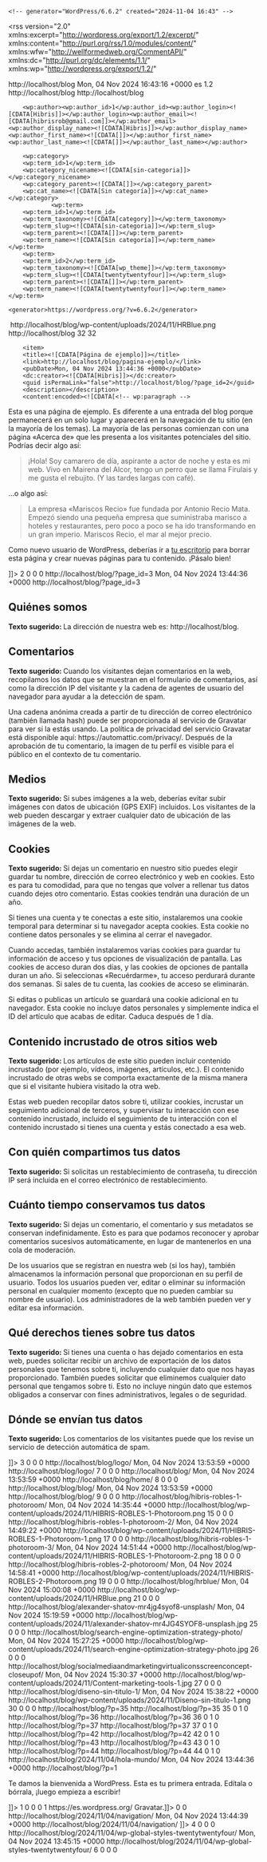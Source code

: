 <?xml version="1.0" encoding="UTF-8" ?>
<!-- This is a WordPress eXtended RSS file generated by WordPress as an export of your site. -->
<!-- It contains information about your site's posts, pages, comments, categories, and other content. -->
<!-- You may use this file to transfer that content from one site to another. -->
<!-- This file is not intended to serve as a complete backup of your site. -->

<!-- To import this information into a WordPress site follow these steps: -->
<!-- 1. Log in to that site as an administrator. -->
<!-- 2. Go to Tools: Import in the WordPress admin panel. -->
<!-- 3. Install the "WordPress" importer from the list. -->
<!-- 4. Activate & Run Importer. -->
<!-- 5. Upload this file using the form provided on that page. -->
<!-- 6. You will first be asked to map the authors in this export file to users -->
<!--    on the site. For each author, you may choose to map to an -->
<!--    existing user on the site or to create a new user. -->
<!-- 7. WordPress will then import each of the posts, pages, comments, categories, etc. -->
<!--    contained in this file into your site. -->

	<!-- generator="WordPress/6.6.2" created="2024-11-04 16:43" -->
<rss version="2.0"
	xmlns:excerpt="http://wordpress.org/export/1.2/excerpt/"
	xmlns:content="http://purl.org/rss/1.0/modules/content/"
	xmlns:wfw="http://wellformedweb.org/CommentAPI/"
	xmlns:dc="http://purl.org/dc/elements/1.1/"
	xmlns:wp="http://wordpress.org/export/1.2/"
>

<channel>
	<title>Hibris Robles </title>
	<link>http://localhost/blog</link>
	<description></description>
	<pubDate>Mon, 04 Nov 2024 16:43:16 +0000</pubDate>
	<language>es</language>
	<wp:wxr_version>1.2</wp:wxr_version>
	<wp:base_site_url>http://localhost/blog</wp:base_site_url>
	<wp:base_blog_url>http://localhost/blog</wp:base_blog_url>

		<wp:author><wp:author_id>1</wp:author_id><wp:author_login><![CDATA[Hibris]]></wp:author_login><wp:author_email><![CDATA[hibrisrob@gmail.com]]></wp:author_email><wp:author_display_name><![CDATA[Hibris]]></wp:author_display_name><wp:author_first_name><![CDATA[]]></wp:author_first_name><wp:author_last_name><![CDATA[]]></wp:author_last_name></wp:author>

		<wp:category>
		<wp:term_id>1</wp:term_id>
		<wp:category_nicename><![CDATA[sin-categoria]]></wp:category_nicename>
		<wp:category_parent><![CDATA[]]></wp:category_parent>
		<wp:cat_name><![CDATA[Sin categoría]]></wp:cat_name>
	</wp:category>
				<wp:term>
		<wp:term_id>1</wp:term_id>
		<wp:term_taxonomy><![CDATA[category]]></wp:term_taxonomy>
		<wp:term_slug><![CDATA[sin-categoria]]></wp:term_slug>
		<wp:term_parent><![CDATA[]]></wp:term_parent>
		<wp:term_name><![CDATA[Sin categoría]]></wp:term_name>
	</wp:term>
		<wp:term>
		<wp:term_id>2</wp:term_id>
		<wp:term_taxonomy><![CDATA[wp_theme]]></wp:term_taxonomy>
		<wp:term_slug><![CDATA[twentytwentyfour]]></wp:term_slug>
		<wp:term_parent><![CDATA[]]></wp:term_parent>
		<wp:term_name><![CDATA[twentytwentyfour]]></wp:term_name>
	</wp:term>
		
	<generator>https://wordpress.org/?v=6.6.2</generator>

<image>
	<url>http://localhost/blog/wp-content/uploads/2024/11/HRBlue.png</url>
	<title>Hibris Robles </title>
	<link>http://localhost/blog</link>
	<width>32</width>
	<height>32</height>
</image> 

		<item>
		<title><![CDATA[Página de ejemplo]]></title>
		<link>http://localhost/blog/pagina-ejemplo/</link>
		<pubDate>Mon, 04 Nov 2024 13:44:36 +0000</pubDate>
		<dc:creator><![CDATA[Hibris]]></dc:creator>
		<guid isPermaLink="false">http://localhost/blog/?page_id=2</guid>
		<description></description>
		<content:encoded><![CDATA[<!-- wp:paragraph -->
<p>Esta es una página de ejemplo. Es diferente a una entrada del blog porque permanecerá en un solo lugar y aparecerá en la navegación de tu sitio (en la mayoría de los temas). La mayoría de las personas comienzan con una página «Acerca de» que les presenta a los visitantes potenciales del sitio. Podrías decir algo así:</p>
<!-- /wp:paragraph -->

<!-- wp:quote -->
<blockquote class="wp-block-quote"><p>¡Hola! Soy camarero de día, aspirante a actor de noche y esta es mi web. Vivo en Mairena del Alcor, tengo un perro que se llama Firulais y me gusta el rebujito. (Y las tardes largas con café).</p></blockquote>
<!-- /wp:quote -->

<!-- wp:paragraph -->
<p>…o algo así:</p>
<!-- /wp:paragraph -->

<!-- wp:quote -->
<blockquote class="wp-block-quote"><p>La empresa «Mariscos Recio» fue fundada por Antonio Recio Mata. Empezó siendo una pequeña empresa que suministraba marisco a hoteles y restaurantes, pero poco a poco se ha ido transformando en un gran imperio. Mariscos Recio, el mar al mejor precio.</p></blockquote>
<!-- /wp:quote -->

<!-- wp:paragraph -->
<p>Como nuevo usuario de WordPress, deberías ir a <a href="http://localhost/blog/wp-admin/">tu escritorio</a> para borrar esta página y crear nuevas páginas para tu contenido. ¡Pásalo bien!</p>
<!-- /wp:paragraph -->]]></content:encoded>
		<excerpt:encoded><![CDATA[]]></excerpt:encoded>
		<wp:post_id>2</wp:post_id>
		<wp:post_date><![CDATA[2024-11-04 14:44:36]]></wp:post_date>
		<wp:post_date_gmt><![CDATA[2024-11-04 13:44:36]]></wp:post_date_gmt>
		<wp:post_modified><![CDATA[2024-11-04 14:44:36]]></wp:post_modified>
		<wp:post_modified_gmt><![CDATA[2024-11-04 13:44:36]]></wp:post_modified_gmt>
		<wp:comment_status><![CDATA[closed]]></wp:comment_status>
		<wp:ping_status><![CDATA[open]]></wp:ping_status>
		<wp:post_name><![CDATA[pagina-ejemplo]]></wp:post_name>
		<wp:status><![CDATA[publish]]></wp:status>
		<wp:post_parent>0</wp:post_parent>
		<wp:menu_order>0</wp:menu_order>
		<wp:post_type><![CDATA[page]]></wp:post_type>
		<wp:post_password><![CDATA[]]></wp:post_password>
		<wp:is_sticky>0</wp:is_sticky>
														<wp:postmeta>
		<wp:meta_key><![CDATA[_wp_page_template]]></wp:meta_key>
		<wp:meta_value><![CDATA[default]]></wp:meta_value>
		</wp:postmeta>
							</item>
					<item>
		<title><![CDATA[Política de privacidad]]></title>
		<link>http://localhost/blog/?page_id=3</link>
		<pubDate>Mon, 04 Nov 2024 13:44:36 +0000</pubDate>
		<dc:creator><![CDATA[Hibris]]></dc:creator>
		<guid isPermaLink="false">http://localhost/blog/?page_id=3</guid>
		<description></description>
		<content:encoded><![CDATA[<!-- wp:heading -->
<h2 class="wp-block-heading">Quiénes somos</h2>
<!-- /wp:heading -->
<!-- wp:paragraph -->
<p><strong class="privacy-policy-tutorial">Texto sugerido: </strong>La dirección de nuestra web es: http://localhost/blog.</p>
<!-- /wp:paragraph -->
<!-- wp:heading -->
<h2 class="wp-block-heading">Comentarios</h2>
<!-- /wp:heading -->
<!-- wp:paragraph -->
<p><strong class="privacy-policy-tutorial">Texto sugerido: </strong>Cuando los visitantes dejan comentarios en la web, recopilamos los datos que se muestran en el formulario de comentarios, así como la dirección IP del visitante y la cadena de agentes de usuario del navegador para ayudar a la detección de spam.</p>
<!-- /wp:paragraph -->
<!-- wp:paragraph -->
<p>Una cadena anónima creada a partir de tu dirección de correo electrónico (también llamada hash) puede ser proporcionada al servicio de Gravatar para ver si la estás usando. La política de privacidad del servicio Gravatar está disponible aquí: https://automattic.com/privacy/. Después de la aprobación de tu comentario, la imagen de tu perfil es visible para el público en el contexto de tu comentario.</p>
<!-- /wp:paragraph -->
<!-- wp:heading -->
<h2 class="wp-block-heading">Medios</h2>
<!-- /wp:heading -->
<!-- wp:paragraph -->
<p><strong class="privacy-policy-tutorial">Texto sugerido: </strong>Si subes imágenes a la web, deberías evitar subir imágenes con datos de ubicación (GPS EXIF) incluidos. Los visitantes de la web pueden descargar y extraer cualquier dato de ubicación de las imágenes de la web.</p>
<!-- /wp:paragraph -->
<!-- wp:heading -->
<h2 class="wp-block-heading">Cookies</h2>
<!-- /wp:heading -->
<!-- wp:paragraph -->
<p><strong class="privacy-policy-tutorial">Texto sugerido: </strong>Si dejas un comentario en nuestro sitio puedes elegir guardar tu nombre, dirección de correo electrónico y web en cookies. Esto es para tu comodidad, para que no tengas que volver a rellenar tus datos cuando dejes otro comentario. Estas cookies tendrán una duración de un año.</p>
<!-- /wp:paragraph -->
<!-- wp:paragraph -->
<p>Si tienes una cuenta y te conectas a este sitio, instalaremos una cookie temporal para determinar si tu navegador acepta cookies. Esta cookie no contiene datos personales y se elimina al cerrar el navegador.</p>
<!-- /wp:paragraph -->
<!-- wp:paragraph -->
<p>Cuando accedas, también instalaremos varias cookies para guardar tu información de acceso y tus opciones de visualización de pantalla. Las cookies de acceso duran dos días, y las cookies de opciones de pantalla duran un año. Si seleccionas «Recuérdarme», tu acceso perdurará durante dos semanas. Si sales de tu cuenta, las cookies de acceso se eliminarán.</p>
<!-- /wp:paragraph -->
<!-- wp:paragraph -->
<p>Si editas o publicas un artículo se guardará una cookie adicional en tu navegador. Esta cookie no incluye datos personales y simplemente indica el ID del artículo que acabas de editar. Caduca después de 1 día.</p>
<!-- /wp:paragraph -->
<!-- wp:heading -->
<h2 class="wp-block-heading">Contenido incrustado de otros sitios web</h2>
<!-- /wp:heading -->
<!-- wp:paragraph -->
<p><strong class="privacy-policy-tutorial">Texto sugerido: </strong>Los artículos de este sitio pueden incluir contenido incrustado (por ejemplo, vídeos, imágenes, artículos, etc.). El contenido incrustado de otras webs se comporta exactamente de la misma manera que si el visitante hubiera visitado la otra web.</p>
<!-- /wp:paragraph -->
<!-- wp:paragraph -->
<p>Estas web pueden recopilar datos sobre ti, utilizar cookies, incrustar un seguimiento adicional de terceros, y supervisar tu interacción con ese contenido incrustado, incluido el seguimiento de tu interacción con el contenido incrustado si tienes una cuenta y estás conectado a esa web.</p>
<!-- /wp:paragraph -->
<!-- wp:heading -->
<h2 class="wp-block-heading">Con quién compartimos tus datos</h2>
<!-- /wp:heading -->
<!-- wp:paragraph -->
<p><strong class="privacy-policy-tutorial">Texto sugerido: </strong>Si solicitas un restablecimiento de contraseña, tu dirección IP será incluida en el correo electrónico de restablecimiento.</p>
<!-- /wp:paragraph -->
<!-- wp:heading -->
<h2 class="wp-block-heading">Cuánto tiempo conservamos tus datos</h2>
<!-- /wp:heading -->
<!-- wp:paragraph -->
<p><strong class="privacy-policy-tutorial">Texto sugerido: </strong>Si dejas un comentario, el comentario y sus metadatos se conservan indefinidamente. Esto es para que podamos reconocer y aprobar comentarios sucesivos automáticamente, en lugar de mantenerlos en una cola de moderación.</p>
<!-- /wp:paragraph -->
<!-- wp:paragraph -->
<p>De los usuarios que se registran en nuestra web (si los hay), también almacenamos la información personal que proporcionan en su perfil de usuario. Todos los usuarios pueden ver, editar o eliminar su información personal en cualquier momento (excepto que no pueden cambiar su nombre de usuario). Los administradores de la web también pueden ver y editar esa información.</p>
<!-- /wp:paragraph -->
<!-- wp:heading -->
<h2 class="wp-block-heading">Qué derechos tienes sobre tus datos</h2>
<!-- /wp:heading -->
<!-- wp:paragraph -->
<p><strong class="privacy-policy-tutorial">Texto sugerido: </strong>Si tienes una cuenta o has dejado comentarios en esta web, puedes solicitar recibir un archivo de exportación de los datos personales que tenemos sobre ti, incluyendo cualquier dato que nos hayas proporcionado. También puedes solicitar que eliminemos cualquier dato personal que tengamos sobre ti. Esto no incluye ningún dato que estemos obligados a conservar con fines administrativos, legales o de seguridad.</p>
<!-- /wp:paragraph -->
<!-- wp:heading -->
<h2 class="wp-block-heading">Dónde se envían tus datos</h2>
<!-- /wp:heading -->
<!-- wp:paragraph -->
<p><strong class="privacy-policy-tutorial">Texto sugerido: </strong>Los comentarios de los visitantes puede que los revise un servicio de detección automática de spam.</p>
<!-- /wp:paragraph -->
]]></content:encoded>
		<excerpt:encoded><![CDATA[]]></excerpt:encoded>
		<wp:post_id>3</wp:post_id>
		<wp:post_date><![CDATA[2024-11-04 14:44:36]]></wp:post_date>
		<wp:post_date_gmt><![CDATA[2024-11-04 13:44:36]]></wp:post_date_gmt>
		<wp:post_modified><![CDATA[2024-11-04 14:44:36]]></wp:post_modified>
		<wp:post_modified_gmt><![CDATA[2024-11-04 13:44:36]]></wp:post_modified_gmt>
		<wp:comment_status><![CDATA[closed]]></wp:comment_status>
		<wp:ping_status><![CDATA[open]]></wp:ping_status>
		<wp:post_name><![CDATA[politica-privacidad]]></wp:post_name>
		<wp:status><![CDATA[draft]]></wp:status>
		<wp:post_parent>0</wp:post_parent>
		<wp:menu_order>0</wp:menu_order>
		<wp:post_type><![CDATA[page]]></wp:post_type>
		<wp:post_password><![CDATA[]]></wp:post_password>
		<wp:is_sticky>0</wp:is_sticky>
														<wp:postmeta>
		<wp:meta_key><![CDATA[_wp_page_template]]></wp:meta_key>
		<wp:meta_value><![CDATA[default]]></wp:meta_value>
		</wp:postmeta>
							</item>
					<item>
		<title><![CDATA[logo]]></title>
		<link>http://localhost/blog/logo/</link>
		<pubDate>Mon, 04 Nov 2024 13:53:59 +0000</pubDate>
		<dc:creator><![CDATA[Hibris]]></dc:creator>
		<guid isPermaLink="false">http://localhost/blog/logo/</guid>
		<description></description>
		<content:encoded><![CDATA[]]></content:encoded>
		<excerpt:encoded><![CDATA[Softme caption]]></excerpt:encoded>
		<wp:post_id>7</wp:post_id>
		<wp:post_date><![CDATA[2024-11-04 14:53:59]]></wp:post_date>
		<wp:post_date_gmt><![CDATA[2024-11-04 13:53:59]]></wp:post_date_gmt>
		<wp:post_modified><![CDATA[2024-11-04 14:53:59]]></wp:post_modified>
		<wp:post_modified_gmt><![CDATA[2024-11-04 13:53:59]]></wp:post_modified_gmt>
		<wp:comment_status><![CDATA[open]]></wp:comment_status>
		<wp:ping_status><![CDATA[closed]]></wp:ping_status>
		<wp:post_name><![CDATA[logo]]></wp:post_name>
		<wp:status><![CDATA[inherit]]></wp:status>
		<wp:post_parent>0</wp:post_parent>
		<wp:menu_order>0</wp:menu_order>
		<wp:post_type><![CDATA[attachment]]></wp:post_type>
		<wp:post_password><![CDATA[]]></wp:post_password>
		<wp:is_sticky>0</wp:is_sticky>
						<wp:attachment_url><![CDATA[http://localhost/blog/wp-content/uploads/2024/11/logo.png]]></wp:attachment_url>
											<wp:postmeta>
		<wp:meta_key><![CDATA[_wp_attached_file]]></wp:meta_key>
		<wp:meta_value><![CDATA[2024/11/logo.png]]></wp:meta_value>
		</wp:postmeta>
							<wp:postmeta>
		<wp:meta_key><![CDATA[_wp_attachment_metadata]]></wp:meta_key>
		<wp:meta_value><![CDATA[a:6:{s:5:"width";i:433;s:6:"height";i:83;s:4:"file";s:16:"2024/11/logo.png";s:8:"filesize";i:5864;s:5:"sizes";a:0:{}s:10:"image_meta";a:12:{s:8:"aperture";s:1:"0";s:6:"credit";s:0:"";s:6:"camera";s:0:"";s:7:"caption";s:0:"";s:17:"created_timestamp";s:1:"0";s:9:"copyright";s:0:"";s:12:"focal_length";s:1:"0";s:3:"iso";s:1:"0";s:13:"shutter_speed";s:1:"0";s:5:"title";s:0:"";s:11:"orientation";s:1:"0";s:8:"keywords";a:0:{}}}]]></wp:meta_value>
		</wp:postmeta>
							</item>
					<item>
		<title><![CDATA[Home]]></title>
		<link>http://localhost/blog/</link>
		<pubDate>Mon, 04 Nov 2024 13:53:59 +0000</pubDate>
		<dc:creator><![CDATA[Hibris]]></dc:creator>
		<guid isPermaLink="false">http://localhost/blog/home/</guid>
		<description></description>
		<content:encoded><![CDATA[]]></content:encoded>
		<excerpt:encoded><![CDATA[]]></excerpt:encoded>
		<wp:post_id>8</wp:post_id>
		<wp:post_date><![CDATA[2024-11-04 14:53:59]]></wp:post_date>
		<wp:post_date_gmt><![CDATA[2024-11-04 13:53:59]]></wp:post_date_gmt>
		<wp:post_modified><![CDATA[2024-11-04 14:53:59]]></wp:post_modified>
		<wp:post_modified_gmt><![CDATA[2024-11-04 13:53:59]]></wp:post_modified_gmt>
		<wp:comment_status><![CDATA[closed]]></wp:comment_status>
		<wp:ping_status><![CDATA[closed]]></wp:ping_status>
		<wp:post_name><![CDATA[home]]></wp:post_name>
		<wp:status><![CDATA[publish]]></wp:status>
		<wp:post_parent>0</wp:post_parent>
		<wp:menu_order>0</wp:menu_order>
		<wp:post_type><![CDATA[page]]></wp:post_type>
		<wp:post_password><![CDATA[]]></wp:post_password>
		<wp:is_sticky>0</wp:is_sticky>
														<wp:postmeta>
		<wp:meta_key><![CDATA[_wp_page_template]]></wp:meta_key>
		<wp:meta_value><![CDATA[page-templates/frontpage.php]]></wp:meta_value>
		</wp:postmeta>
							</item>
					<item>
		<title><![CDATA[Blog]]></title>
		<link>http://localhost/blog/blog/</link>
		<pubDate>Mon, 04 Nov 2024 13:53:59 +0000</pubDate>
		<dc:creator><![CDATA[Hibris]]></dc:creator>
		<guid isPermaLink="false">http://localhost/blog/blog/</guid>
		<description></description>
		<content:encoded><![CDATA[]]></content:encoded>
		<excerpt:encoded><![CDATA[]]></excerpt:encoded>
		<wp:post_id>9</wp:post_id>
		<wp:post_date><![CDATA[2024-11-04 14:53:59]]></wp:post_date>
		<wp:post_date_gmt><![CDATA[2024-11-04 13:53:59]]></wp:post_date_gmt>
		<wp:post_modified><![CDATA[2024-11-04 14:53:59]]></wp:post_modified>
		<wp:post_modified_gmt><![CDATA[2024-11-04 13:53:59]]></wp:post_modified_gmt>
		<wp:comment_status><![CDATA[closed]]></wp:comment_status>
		<wp:ping_status><![CDATA[closed]]></wp:ping_status>
		<wp:post_name><![CDATA[blog]]></wp:post_name>
		<wp:status><![CDATA[publish]]></wp:status>
		<wp:post_parent>0</wp:post_parent>
		<wp:menu_order>0</wp:menu_order>
		<wp:post_type><![CDATA[page]]></wp:post_type>
		<wp:post_password><![CDATA[]]></wp:post_password>
		<wp:is_sticky>0</wp:is_sticky>
														<wp:postmeta>
		<wp:meta_key><![CDATA[_wp_page_template]]></wp:meta_key>
		<wp:meta_value><![CDATA[page.php]]></wp:meta_value>
		</wp:postmeta>
							</item>
					<item>
		<title><![CDATA[HIBRIS ROBLES (1)-Photoroom]]></title>
		<link>http://localhost/blog/hibris-robles-1-photoroom/</link>
		<pubDate>Mon, 04 Nov 2024 14:35:44 +0000</pubDate>
		<dc:creator><![CDATA[Hibris]]></dc:creator>
		<guid isPermaLink="false">http://localhost/blog/wp-content/uploads/2024/11/HIBRIS-ROBLES-1-Photoroom.png</guid>
		<description></description>
		<content:encoded><![CDATA[]]></content:encoded>
		<excerpt:encoded><![CDATA[]]></excerpt:encoded>
		<wp:post_id>15</wp:post_id>
		<wp:post_date><![CDATA[2024-11-04 15:35:44]]></wp:post_date>
		<wp:post_date_gmt><![CDATA[2024-11-04 14:35:44]]></wp:post_date_gmt>
		<wp:post_modified><![CDATA[2024-11-04 15:35:44]]></wp:post_modified>
		<wp:post_modified_gmt><![CDATA[2024-11-04 14:35:44]]></wp:post_modified_gmt>
		<wp:comment_status><![CDATA[open]]></wp:comment_status>
		<wp:ping_status><![CDATA[closed]]></wp:ping_status>
		<wp:post_name><![CDATA[hibris-robles-1-photoroom]]></wp:post_name>
		<wp:status><![CDATA[inherit]]></wp:status>
		<wp:post_parent>0</wp:post_parent>
		<wp:menu_order>0</wp:menu_order>
		<wp:post_type><![CDATA[attachment]]></wp:post_type>
		<wp:post_password><![CDATA[]]></wp:post_password>
		<wp:is_sticky>0</wp:is_sticky>
						<wp:attachment_url><![CDATA[http://localhost/blog/wp-content/uploads/2024/11/HIBRIS-ROBLES-1-Photoroom.png]]></wp:attachment_url>
											<wp:postmeta>
		<wp:meta_key><![CDATA[_wp_attached_file]]></wp:meta_key>
		<wp:meta_value><![CDATA[2024/11/HIBRIS-ROBLES-1-Photoroom.png]]></wp:meta_value>
		</wp:postmeta>
							<wp:postmeta>
		<wp:meta_key><![CDATA[_wp_attachment_metadata]]></wp:meta_key>
		<wp:meta_value><![CDATA[a:6:{s:5:"width";i:500;s:6:"height";i:152;s:4:"file";s:37:"2024/11/HIBRIS-ROBLES-1-Photoroom.png";s:8:"filesize";i:15506;s:5:"sizes";a:0:{}s:10:"image_meta";a:12:{s:8:"aperture";s:1:"0";s:6:"credit";s:0:"";s:6:"camera";s:0:"";s:7:"caption";s:0:"";s:17:"created_timestamp";s:1:"0";s:9:"copyright";s:0:"";s:12:"focal_length";s:1:"0";s:3:"iso";s:1:"0";s:13:"shutter_speed";s:1:"0";s:5:"title";s:0:"";s:11:"orientation";s:1:"0";s:8:"keywords";a:0:{}}}]]></wp:meta_value>
		</wp:postmeta>
							</item>
					<item>
		<title><![CDATA[HIBRIS ROBLES (1)-Photoroom]]></title>
		<link>http://localhost/blog/hibris-robles-1-photoroom-2/</link>
		<pubDate>Mon, 04 Nov 2024 14:49:22 +0000</pubDate>
		<dc:creator><![CDATA[Hibris]]></dc:creator>
		<guid isPermaLink="false">http://localhost/blog/wp-content/uploads/2024/11/HIBRIS-ROBLES-1-Photoroom-1.png</guid>
		<description></description>
		<content:encoded><![CDATA[]]></content:encoded>
		<excerpt:encoded><![CDATA[]]></excerpt:encoded>
		<wp:post_id>17</wp:post_id>
		<wp:post_date><![CDATA[2024-11-04 15:49:22]]></wp:post_date>
		<wp:post_date_gmt><![CDATA[2024-11-04 14:49:22]]></wp:post_date_gmt>
		<wp:post_modified><![CDATA[2024-11-04 15:49:22]]></wp:post_modified>
		<wp:post_modified_gmt><![CDATA[2024-11-04 14:49:22]]></wp:post_modified_gmt>
		<wp:comment_status><![CDATA[open]]></wp:comment_status>
		<wp:ping_status><![CDATA[closed]]></wp:ping_status>
		<wp:post_name><![CDATA[hibris-robles-1-photoroom-2]]></wp:post_name>
		<wp:status><![CDATA[inherit]]></wp:status>
		<wp:post_parent>0</wp:post_parent>
		<wp:menu_order>0</wp:menu_order>
		<wp:post_type><![CDATA[attachment]]></wp:post_type>
		<wp:post_password><![CDATA[]]></wp:post_password>
		<wp:is_sticky>0</wp:is_sticky>
						<wp:attachment_url><![CDATA[http://localhost/blog/wp-content/uploads/2024/11/HIBRIS-ROBLES-1-Photoroom-1.png]]></wp:attachment_url>
											<wp:postmeta>
		<wp:meta_key><![CDATA[_wp_attached_file]]></wp:meta_key>
		<wp:meta_value><![CDATA[2024/11/HIBRIS-ROBLES-1-Photoroom-1.png]]></wp:meta_value>
		</wp:postmeta>
							<wp:postmeta>
		<wp:meta_key><![CDATA[_wp_attachment_metadata]]></wp:meta_key>
		<wp:meta_value><![CDATA[a:6:{s:5:"width";i:500;s:6:"height";i:500;s:4:"file";s:39:"2024/11/HIBRIS-ROBLES-1-Photoroom-1.png";s:8:"filesize";i:22602;s:5:"sizes";a:0:{}s:10:"image_meta";a:12:{s:8:"aperture";s:1:"0";s:6:"credit";s:0:"";s:6:"camera";s:0:"";s:7:"caption";s:0:"";s:17:"created_timestamp";s:1:"0";s:9:"copyright";s:0:"";s:12:"focal_length";s:1:"0";s:3:"iso";s:1:"0";s:13:"shutter_speed";s:1:"0";s:5:"title";s:0:"";s:11:"orientation";s:1:"0";s:8:"keywords";a:0:{}}}]]></wp:meta_value>
		</wp:postmeta>
							</item>
					<item>
		<title><![CDATA[HIBRIS ROBLES (1)-Photoroom]]></title>
		<link>http://localhost/blog/hibris-robles-1-photoroom-3/</link>
		<pubDate>Mon, 04 Nov 2024 14:51:44 +0000</pubDate>
		<dc:creator><![CDATA[Hibris]]></dc:creator>
		<guid isPermaLink="false">http://localhost/blog/wp-content/uploads/2024/11/HIBRIS-ROBLES-1-Photoroom-2.png</guid>
		<description></description>
		<content:encoded><![CDATA[]]></content:encoded>
		<excerpt:encoded><![CDATA[]]></excerpt:encoded>
		<wp:post_id>18</wp:post_id>
		<wp:post_date><![CDATA[2024-11-04 15:51:44]]></wp:post_date>
		<wp:post_date_gmt><![CDATA[2024-11-04 14:51:44]]></wp:post_date_gmt>
		<wp:post_modified><![CDATA[2024-11-04 15:51:44]]></wp:post_modified>
		<wp:post_modified_gmt><![CDATA[2024-11-04 14:51:44]]></wp:post_modified_gmt>
		<wp:comment_status><![CDATA[open]]></wp:comment_status>
		<wp:ping_status><![CDATA[closed]]></wp:ping_status>
		<wp:post_name><![CDATA[hibris-robles-1-photoroom-3]]></wp:post_name>
		<wp:status><![CDATA[inherit]]></wp:status>
		<wp:post_parent>0</wp:post_parent>
		<wp:menu_order>0</wp:menu_order>
		<wp:post_type><![CDATA[attachment]]></wp:post_type>
		<wp:post_password><![CDATA[]]></wp:post_password>
		<wp:is_sticky>0</wp:is_sticky>
						<wp:attachment_url><![CDATA[http://localhost/blog/wp-content/uploads/2024/11/HIBRIS-ROBLES-1-Photoroom-2.png]]></wp:attachment_url>
											<wp:postmeta>
		<wp:meta_key><![CDATA[_wp_attached_file]]></wp:meta_key>
		<wp:meta_value><![CDATA[2024/11/HIBRIS-ROBLES-1-Photoroom-2.png]]></wp:meta_value>
		</wp:postmeta>
							<wp:postmeta>
		<wp:meta_key><![CDATA[_wp_attachment_metadata]]></wp:meta_key>
		<wp:meta_value><![CDATA[a:6:{s:5:"width";i:500;s:6:"height";i:142;s:4:"file";s:39:"2024/11/HIBRIS-ROBLES-1-Photoroom-2.png";s:8:"filesize";i:14335;s:5:"sizes";a:0:{}s:10:"image_meta";a:12:{s:8:"aperture";s:1:"0";s:6:"credit";s:0:"";s:6:"camera";s:0:"";s:7:"caption";s:0:"";s:17:"created_timestamp";s:1:"0";s:9:"copyright";s:0:"";s:12:"focal_length";s:1:"0";s:3:"iso";s:1:"0";s:13:"shutter_speed";s:1:"0";s:5:"title";s:0:"";s:11:"orientation";s:1:"0";s:8:"keywords";a:0:{}}}]]></wp:meta_value>
		</wp:postmeta>
							</item>
					<item>
		<title><![CDATA[HIBRIS ROBLES (2)-Photoroom]]></title>
		<link>http://localhost/blog/hibris-robles-2-photoroom/</link>
		<pubDate>Mon, 04 Nov 2024 14:58:41 +0000</pubDate>
		<dc:creator><![CDATA[Hibris]]></dc:creator>
		<guid isPermaLink="false">http://localhost/blog/wp-content/uploads/2024/11/HIBRIS-ROBLES-2-Photoroom.png</guid>
		<description></description>
		<content:encoded><![CDATA[]]></content:encoded>
		<excerpt:encoded><![CDATA[]]></excerpt:encoded>
		<wp:post_id>19</wp:post_id>
		<wp:post_date><![CDATA[2024-11-04 15:58:41]]></wp:post_date>
		<wp:post_date_gmt><![CDATA[2024-11-04 14:58:41]]></wp:post_date_gmt>
		<wp:post_modified><![CDATA[2024-11-04 15:58:41]]></wp:post_modified>
		<wp:post_modified_gmt><![CDATA[2024-11-04 14:58:41]]></wp:post_modified_gmt>
		<wp:comment_status><![CDATA[open]]></wp:comment_status>
		<wp:ping_status><![CDATA[closed]]></wp:ping_status>
		<wp:post_name><![CDATA[hibris-robles-2-photoroom]]></wp:post_name>
		<wp:status><![CDATA[inherit]]></wp:status>
		<wp:post_parent>0</wp:post_parent>
		<wp:menu_order>0</wp:menu_order>
		<wp:post_type><![CDATA[attachment]]></wp:post_type>
		<wp:post_password><![CDATA[]]></wp:post_password>
		<wp:is_sticky>0</wp:is_sticky>
						<wp:attachment_url><![CDATA[http://localhost/blog/wp-content/uploads/2024/11/HIBRIS-ROBLES-2-Photoroom.png]]></wp:attachment_url>
											<wp:postmeta>
		<wp:meta_key><![CDATA[_wp_attached_file]]></wp:meta_key>
		<wp:meta_value><![CDATA[2024/11/HIBRIS-ROBLES-2-Photoroom.png]]></wp:meta_value>
		</wp:postmeta>
							<wp:postmeta>
		<wp:meta_key><![CDATA[_wp_attachment_metadata]]></wp:meta_key>
		<wp:meta_value><![CDATA[a:6:{s:5:"width";i:500;s:6:"height";i:162;s:4:"file";s:37:"2024/11/HIBRIS-ROBLES-2-Photoroom.png";s:8:"filesize";i:20927;s:5:"sizes";a:0:{}s:10:"image_meta";a:12:{s:8:"aperture";s:1:"0";s:6:"credit";s:0:"";s:6:"camera";s:0:"";s:7:"caption";s:0:"";s:17:"created_timestamp";s:1:"0";s:9:"copyright";s:0:"";s:12:"focal_length";s:1:"0";s:3:"iso";s:1:"0";s:13:"shutter_speed";s:1:"0";s:5:"title";s:0:"";s:11:"orientation";s:1:"0";s:8:"keywords";a:0:{}}}]]></wp:meta_value>
		</wp:postmeta>
							</item>
					<item>
		<title><![CDATA[HRBlue]]></title>
		<link>http://localhost/blog/hrblue/</link>
		<pubDate>Mon, 04 Nov 2024 15:00:08 +0000</pubDate>
		<dc:creator><![CDATA[Hibris]]></dc:creator>
		<guid isPermaLink="false">http://localhost/blog/wp-content/uploads/2024/11/HRBlue.png</guid>
		<description></description>
		<content:encoded><![CDATA[]]></content:encoded>
		<excerpt:encoded><![CDATA[]]></excerpt:encoded>
		<wp:post_id>21</wp:post_id>
		<wp:post_date><![CDATA[2024-11-04 16:00:08]]></wp:post_date>
		<wp:post_date_gmt><![CDATA[2024-11-04 15:00:08]]></wp:post_date_gmt>
		<wp:post_modified><![CDATA[2024-11-04 16:00:08]]></wp:post_modified>
		<wp:post_modified_gmt><![CDATA[2024-11-04 15:00:08]]></wp:post_modified_gmt>
		<wp:comment_status><![CDATA[open]]></wp:comment_status>
		<wp:ping_status><![CDATA[closed]]></wp:ping_status>
		<wp:post_name><![CDATA[hrblue]]></wp:post_name>
		<wp:status><![CDATA[inherit]]></wp:status>
		<wp:post_parent>0</wp:post_parent>
		<wp:menu_order>0</wp:menu_order>
		<wp:post_type><![CDATA[attachment]]></wp:post_type>
		<wp:post_password><![CDATA[]]></wp:post_password>
		<wp:is_sticky>0</wp:is_sticky>
						<wp:attachment_url><![CDATA[http://localhost/blog/wp-content/uploads/2024/11/HRBlue.png]]></wp:attachment_url>
											<wp:postmeta>
		<wp:meta_key><![CDATA[_wp_attached_file]]></wp:meta_key>
		<wp:meta_value><![CDATA[2024/11/HRBlue.png]]></wp:meta_value>
		</wp:postmeta>
							<wp:postmeta>
		<wp:meta_key><![CDATA[_wp_attachment_metadata]]></wp:meta_key>
		<wp:meta_value><![CDATA[a:6:{s:5:"width";i:217;s:6:"height";i:183;s:4:"file";s:18:"2024/11/HRBlue.png";s:8:"filesize";i:7723;s:5:"sizes";a:0:{}s:10:"image_meta";a:12:{s:8:"aperture";s:1:"0";s:6:"credit";s:0:"";s:6:"camera";s:0:"";s:7:"caption";s:0:"";s:17:"created_timestamp";s:1:"0";s:9:"copyright";s:0:"";s:12:"focal_length";s:1:"0";s:3:"iso";s:1:"0";s:13:"shutter_speed";s:1:"0";s:5:"title";s:0:"";s:11:"orientation";s:1:"0";s:8:"keywords";a:0:{}}}]]></wp:meta_value>
		</wp:postmeta>
							</item>
					<item>
		<title><![CDATA[alexander-shatov-mr4JG4SYOF8-unsplash]]></title>
		<link>http://localhost/blog/alexander-shatov-mr4jg4syof8-unsplash/</link>
		<pubDate>Mon, 04 Nov 2024 15:19:59 +0000</pubDate>
		<dc:creator><![CDATA[Hibris]]></dc:creator>
		<guid isPermaLink="false">http://localhost/blog/wp-content/uploads/2024/11/alexander-shatov-mr4JG4SYOF8-unsplash.jpg</guid>
		<description></description>
		<content:encoded><![CDATA[]]></content:encoded>
		<excerpt:encoded><![CDATA[]]></excerpt:encoded>
		<wp:post_id>25</wp:post_id>
		<wp:post_date><![CDATA[2024-11-04 16:19:59]]></wp:post_date>
		<wp:post_date_gmt><![CDATA[2024-11-04 15:19:59]]></wp:post_date_gmt>
		<wp:post_modified><![CDATA[2024-11-04 16:19:59]]></wp:post_modified>
		<wp:post_modified_gmt><![CDATA[2024-11-04 15:19:59]]></wp:post_modified_gmt>
		<wp:comment_status><![CDATA[open]]></wp:comment_status>
		<wp:ping_status><![CDATA[closed]]></wp:ping_status>
		<wp:post_name><![CDATA[alexander-shatov-mr4jg4syof8-unsplash]]></wp:post_name>
		<wp:status><![CDATA[inherit]]></wp:status>
		<wp:post_parent>0</wp:post_parent>
		<wp:menu_order>0</wp:menu_order>
		<wp:post_type><![CDATA[attachment]]></wp:post_type>
		<wp:post_password><![CDATA[]]></wp:post_password>
		<wp:is_sticky>0</wp:is_sticky>
						<wp:attachment_url><![CDATA[http://localhost/blog/wp-content/uploads/2024/11/alexander-shatov-mr4JG4SYOF8-unsplash.jpg]]></wp:attachment_url>
											<wp:postmeta>
		<wp:meta_key><![CDATA[_wp_attached_file]]></wp:meta_key>
		<wp:meta_value><![CDATA[2024/11/alexander-shatov-mr4JG4SYOF8-unsplash.jpg]]></wp:meta_value>
		</wp:postmeta>
							<wp:postmeta>
		<wp:meta_key><![CDATA[_wp_attachment_metadata]]></wp:meta_key>
		<wp:meta_value><![CDATA[a:6:{s:5:"width";i:3200;s:6:"height";i:2400;s:4:"file";s:49:"2024/11/alexander-shatov-mr4JG4SYOF8-unsplash.jpg";s:8:"filesize";i:351563;s:5:"sizes";a:0:{}s:10:"image_meta";a:12:{s:8:"aperture";s:1:"0";s:6:"credit";s:0:"";s:6:"camera";s:0:"";s:7:"caption";s:0:"";s:17:"created_timestamp";s:1:"0";s:9:"copyright";s:0:"";s:12:"focal_length";s:1:"0";s:3:"iso";s:1:"0";s:13:"shutter_speed";s:1:"0";s:5:"title";s:0:"";s:11:"orientation";s:1:"0";s:8:"keywords";a:0:{}}}]]></wp:meta_value>
		</wp:postmeta>
							</item>
					<item>
		<title><![CDATA[search-engine-optimization-strategy-photo]]></title>
		<link>http://localhost/blog/search-engine-optimization-strategy-photo/</link>
		<pubDate>Mon, 04 Nov 2024 15:27:25 +0000</pubDate>
		<dc:creator><![CDATA[Hibris]]></dc:creator>
		<guid isPermaLink="false">http://localhost/blog/wp-content/uploads/2024/11/search-engine-optimization-strategy-photo.jpg</guid>
		<description></description>
		<content:encoded><![CDATA[]]></content:encoded>
		<excerpt:encoded><![CDATA[]]></excerpt:encoded>
		<wp:post_id>26</wp:post_id>
		<wp:post_date><![CDATA[2024-11-04 16:27:25]]></wp:post_date>
		<wp:post_date_gmt><![CDATA[2024-11-04 15:27:25]]></wp:post_date_gmt>
		<wp:post_modified><![CDATA[2024-11-04 16:27:25]]></wp:post_modified>
		<wp:post_modified_gmt><![CDATA[2024-11-04 15:27:25]]></wp:post_modified_gmt>
		<wp:comment_status><![CDATA[open]]></wp:comment_status>
		<wp:ping_status><![CDATA[closed]]></wp:ping_status>
		<wp:post_name><![CDATA[search-engine-optimization-strategy-photo]]></wp:post_name>
		<wp:status><![CDATA[inherit]]></wp:status>
		<wp:post_parent>0</wp:post_parent>
		<wp:menu_order>0</wp:menu_order>
		<wp:post_type><![CDATA[attachment]]></wp:post_type>
		<wp:post_password><![CDATA[]]></wp:post_password>
		<wp:is_sticky>0</wp:is_sticky>
						<wp:attachment_url><![CDATA[http://localhost/blog/wp-content/uploads/2024/11/search-engine-optimization-strategy-photo.jpg]]></wp:attachment_url>
											<wp:postmeta>
		<wp:meta_key><![CDATA[_wp_attached_file]]></wp:meta_key>
		<wp:meta_value><![CDATA[2024/11/search-engine-optimization-strategy-photo.jpg]]></wp:meta_value>
		</wp:postmeta>
							<wp:postmeta>
		<wp:meta_key><![CDATA[_wp_attachment_metadata]]></wp:meta_key>
		<wp:meta_value><![CDATA[a:6:{s:5:"width";i:1648;s:6:"height";i:980;s:4:"file";s:53:"2024/11/search-engine-optimization-strategy-photo.jpg";s:8:"filesize";i:131676;s:5:"sizes";a:0:{}s:10:"image_meta";a:12:{s:8:"aperture";s:1:"0";s:6:"credit";s:0:"";s:6:"camera";s:0:"";s:7:"caption";s:0:"";s:17:"created_timestamp";s:1:"0";s:9:"copyright";s:0:"";s:12:"focal_length";s:1:"0";s:3:"iso";s:1:"0";s:13:"shutter_speed";s:1:"0";s:5:"title";s:0:"";s:11:"orientation";s:1:"0";s:8:"keywords";a:0:{}}}]]></wp:meta_value>
		</wp:postmeta>
							</item>
					<item>
		<title><![CDATA[Social,Media,And,Marketing,Virtual,Icons,Screen,Concept.close,Up,Of]]></title>
		<link>http://localhost/blog/socialmediaandmarketingvirtualiconsscreenconcept-closeupof/</link>
		<pubDate>Mon, 04 Nov 2024 15:30:37 +0000</pubDate>
		<dc:creator><![CDATA[Hibris]]></dc:creator>
		<guid isPermaLink="false">http://localhost/blog/wp-content/uploads/2024/11/Content-marketing-tools-1.jpg</guid>
		<description></description>
		<content:encoded><![CDATA[]]></content:encoded>
		<excerpt:encoded><![CDATA[]]></excerpt:encoded>
		<wp:post_id>27</wp:post_id>
		<wp:post_date><![CDATA[2024-11-04 16:30:37]]></wp:post_date>
		<wp:post_date_gmt><![CDATA[2024-11-04 15:30:37]]></wp:post_date_gmt>
		<wp:post_modified><![CDATA[2024-11-04 16:30:37]]></wp:post_modified>
		<wp:post_modified_gmt><![CDATA[2024-11-04 15:30:37]]></wp:post_modified_gmt>
		<wp:comment_status><![CDATA[open]]></wp:comment_status>
		<wp:ping_status><![CDATA[closed]]></wp:ping_status>
		<wp:post_name><![CDATA[socialmediaandmarketingvirtualiconsscreenconcept-closeupof]]></wp:post_name>
		<wp:status><![CDATA[inherit]]></wp:status>
		<wp:post_parent>0</wp:post_parent>
		<wp:menu_order>0</wp:menu_order>
		<wp:post_type><![CDATA[attachment]]></wp:post_type>
		<wp:post_password><![CDATA[]]></wp:post_password>
		<wp:is_sticky>0</wp:is_sticky>
						<wp:attachment_url><![CDATA[http://localhost/blog/wp-content/uploads/2024/11/Content-marketing-tools-1.jpg]]></wp:attachment_url>
											<wp:postmeta>
		<wp:meta_key><![CDATA[_wp_attached_file]]></wp:meta_key>
		<wp:meta_value><![CDATA[2024/11/Content-marketing-tools-1.jpg]]></wp:meta_value>
		</wp:postmeta>
							<wp:postmeta>
		<wp:meta_key><![CDATA[_wp_attachment_metadata]]></wp:meta_key>
		<wp:meta_value><![CDATA[a:6:{s:5:"width";i:1000;s:6:"height";i:678;s:4:"file";s:37:"2024/11/Content-marketing-tools-1.jpg";s:8:"filesize";i:145694;s:5:"sizes";a:0:{}s:10:"image_meta";a:12:{s:8:"aperture";s:1:"0";s:6:"credit";s:12:"Shutterstock";s:6:"camera";s:0:"";s:7:"caption";s:0:"";s:17:"created_timestamp";s:1:"0";s:9:"copyright";s:69:"Copyright (c) 2020 mrmohock/Shutterstock.  No use without permission.";s:12:"focal_length";s:1:"0";s:3:"iso";s:1:"0";s:13:"shutter_speed";s:1:"0";s:5:"title";s:67:"Social,Media,And,Marketing,Virtual,Icons,Screen,Concept.close,Up,Of";s:11:"orientation";s:1:"1";s:8:"keywords";a:0:{}}}]]></wp:meta_value>
		</wp:postmeta>
							</item>
					<item>
		<title><![CDATA[Diseño sin título (1)]]></title>
		<link>http://localhost/blog/diseno-sin-titulo-1/</link>
		<pubDate>Mon, 04 Nov 2024 15:38:22 +0000</pubDate>
		<dc:creator><![CDATA[Hibris]]></dc:creator>
		<guid isPermaLink="false">http://localhost/blog/wp-content/uploads/2024/11/Diseno-sin-titulo-1.png</guid>
		<description></description>
		<content:encoded><![CDATA[]]></content:encoded>
		<excerpt:encoded><![CDATA[]]></excerpt:encoded>
		<wp:post_id>30</wp:post_id>
		<wp:post_date><![CDATA[2024-11-04 16:38:22]]></wp:post_date>
		<wp:post_date_gmt><![CDATA[2024-11-04 15:38:22]]></wp:post_date_gmt>
		<wp:post_modified><![CDATA[2024-11-04 16:38:22]]></wp:post_modified>
		<wp:post_modified_gmt><![CDATA[2024-11-04 15:38:22]]></wp:post_modified_gmt>
		<wp:comment_status><![CDATA[open]]></wp:comment_status>
		<wp:ping_status><![CDATA[closed]]></wp:ping_status>
		<wp:post_name><![CDATA[diseno-sin-titulo-1]]></wp:post_name>
		<wp:status><![CDATA[inherit]]></wp:status>
		<wp:post_parent>0</wp:post_parent>
		<wp:menu_order>0</wp:menu_order>
		<wp:post_type><![CDATA[attachment]]></wp:post_type>
		<wp:post_password><![CDATA[]]></wp:post_password>
		<wp:is_sticky>0</wp:is_sticky>
						<wp:attachment_url><![CDATA[http://localhost/blog/wp-content/uploads/2024/11/Diseno-sin-titulo-1.png]]></wp:attachment_url>
											<wp:postmeta>
		<wp:meta_key><![CDATA[_wp_attached_file]]></wp:meta_key>
		<wp:meta_value><![CDATA[2024/11/Diseno-sin-titulo-1.png]]></wp:meta_value>
		</wp:postmeta>
							<wp:postmeta>
		<wp:meta_key><![CDATA[_wp_attachment_metadata]]></wp:meta_key>
		<wp:meta_value><![CDATA[a:6:{s:5:"width";i:433;s:6:"height";i:577;s:4:"file";s:31:"2024/11/Diseno-sin-titulo-1.png";s:8:"filesize";i:251476;s:5:"sizes";a:0:{}s:10:"image_meta";a:12:{s:8:"aperture";s:1:"0";s:6:"credit";s:0:"";s:6:"camera";s:0:"";s:7:"caption";s:0:"";s:17:"created_timestamp";s:1:"0";s:9:"copyright";s:0:"";s:12:"focal_length";s:1:"0";s:3:"iso";s:1:"0";s:13:"shutter_speed";s:1:"0";s:5:"title";s:0:"";s:11:"orientation";s:1:"0";s:8:"keywords";a:0:{}}}]]></wp:meta_value>
		</wp:postmeta>
							</item>
					<item>
		<title><![CDATA[]]></title>
		<link>http://localhost/blog/?p=35</link>
		<pubDate></pubDate>
		<dc:creator><![CDATA[Hibris]]></dc:creator>
		<guid isPermaLink="false">http://localhost/blog/?p=35</guid>
		<description></description>
		<content:encoded><![CDATA[ ]]></content:encoded>
		<excerpt:encoded><![CDATA[]]></excerpt:encoded>
		<wp:post_id>35</wp:post_id>
		<wp:post_date><![CDATA[2024-11-04 17:19:37]]></wp:post_date>
		<wp:post_date_gmt><![CDATA[0000-00-00 00:00:00]]></wp:post_date_gmt>
		<wp:post_modified><![CDATA[2024-11-04 17:19:37]]></wp:post_modified>
		<wp:post_modified_gmt><![CDATA[0000-00-00 00:00:00]]></wp:post_modified_gmt>
		<wp:comment_status><![CDATA[closed]]></wp:comment_status>
		<wp:ping_status><![CDATA[closed]]></wp:ping_status>
		<wp:post_name><![CDATA[]]></wp:post_name>
		<wp:status><![CDATA[draft]]></wp:status>
		<wp:post_parent>0</wp:post_parent>
		<wp:menu_order>1</wp:menu_order>
		<wp:post_type><![CDATA[nav_menu_item]]></wp:post_type>
		<wp:post_password><![CDATA[]]></wp:post_password>
		<wp:is_sticky>0</wp:is_sticky>
														<wp:postmeta>
		<wp:meta_key><![CDATA[_menu_item_type]]></wp:meta_key>
		<wp:meta_value><![CDATA[post_type]]></wp:meta_value>
		</wp:postmeta>
							<wp:postmeta>
		<wp:meta_key><![CDATA[_menu_item_menu_item_parent]]></wp:meta_key>
		<wp:meta_value><![CDATA[0]]></wp:meta_value>
		</wp:postmeta>
							<wp:postmeta>
		<wp:meta_key><![CDATA[_menu_item_object_id]]></wp:meta_key>
		<wp:meta_value><![CDATA[8]]></wp:meta_value>
		</wp:postmeta>
							<wp:postmeta>
		<wp:meta_key><![CDATA[_menu_item_object]]></wp:meta_key>
		<wp:meta_value><![CDATA[page]]></wp:meta_value>
		</wp:postmeta>
							<wp:postmeta>
		<wp:meta_key><![CDATA[_menu_item_target]]></wp:meta_key>
		<wp:meta_value><![CDATA[]]></wp:meta_value>
		</wp:postmeta>
							<wp:postmeta>
		<wp:meta_key><![CDATA[_menu_item_classes]]></wp:meta_key>
		<wp:meta_value><![CDATA[a:1:{i:0;s:0:"";}]]></wp:meta_value>
		</wp:postmeta>
							<wp:postmeta>
		<wp:meta_key><![CDATA[_menu_item_xfn]]></wp:meta_key>
		<wp:meta_value><![CDATA[]]></wp:meta_value>
		</wp:postmeta>
							<wp:postmeta>
		<wp:meta_key><![CDATA[_menu_item_url]]></wp:meta_key>
		<wp:meta_value><![CDATA[]]></wp:meta_value>
		</wp:postmeta>
							<wp:postmeta>
		<wp:meta_key><![CDATA[_menu_item_orphaned]]></wp:meta_key>
		<wp:meta_value><![CDATA[1730737177]]></wp:meta_value>
		</wp:postmeta>
							</item>
					<item>
		<title><![CDATA[]]></title>
		<link>http://localhost/blog/?p=36</link>
		<pubDate></pubDate>
		<dc:creator><![CDATA[Hibris]]></dc:creator>
		<guid isPermaLink="false">http://localhost/blog/?p=36</guid>
		<description></description>
		<content:encoded><![CDATA[ ]]></content:encoded>
		<excerpt:encoded><![CDATA[]]></excerpt:encoded>
		<wp:post_id>36</wp:post_id>
		<wp:post_date><![CDATA[2024-11-04 17:19:37]]></wp:post_date>
		<wp:post_date_gmt><![CDATA[0000-00-00 00:00:00]]></wp:post_date_gmt>
		<wp:post_modified><![CDATA[2024-11-04 17:19:37]]></wp:post_modified>
		<wp:post_modified_gmt><![CDATA[0000-00-00 00:00:00]]></wp:post_modified_gmt>
		<wp:comment_status><![CDATA[closed]]></wp:comment_status>
		<wp:ping_status><![CDATA[closed]]></wp:ping_status>
		<wp:post_name><![CDATA[]]></wp:post_name>
		<wp:status><![CDATA[draft]]></wp:status>
		<wp:post_parent>0</wp:post_parent>
		<wp:menu_order>1</wp:menu_order>
		<wp:post_type><![CDATA[nav_menu_item]]></wp:post_type>
		<wp:post_password><![CDATA[]]></wp:post_password>
		<wp:is_sticky>0</wp:is_sticky>
														<wp:postmeta>
		<wp:meta_key><![CDATA[_menu_item_type]]></wp:meta_key>
		<wp:meta_value><![CDATA[post_type]]></wp:meta_value>
		</wp:postmeta>
							<wp:postmeta>
		<wp:meta_key><![CDATA[_menu_item_menu_item_parent]]></wp:meta_key>
		<wp:meta_value><![CDATA[0]]></wp:meta_value>
		</wp:postmeta>
							<wp:postmeta>
		<wp:meta_key><![CDATA[_menu_item_object_id]]></wp:meta_key>
		<wp:meta_value><![CDATA[9]]></wp:meta_value>
		</wp:postmeta>
							<wp:postmeta>
		<wp:meta_key><![CDATA[_menu_item_object]]></wp:meta_key>
		<wp:meta_value><![CDATA[page]]></wp:meta_value>
		</wp:postmeta>
							<wp:postmeta>
		<wp:meta_key><![CDATA[_menu_item_target]]></wp:meta_key>
		<wp:meta_value><![CDATA[]]></wp:meta_value>
		</wp:postmeta>
							<wp:postmeta>
		<wp:meta_key><![CDATA[_menu_item_classes]]></wp:meta_key>
		<wp:meta_value><![CDATA[a:1:{i:0;s:0:"";}]]></wp:meta_value>
		</wp:postmeta>
							<wp:postmeta>
		<wp:meta_key><![CDATA[_menu_item_xfn]]></wp:meta_key>
		<wp:meta_value><![CDATA[]]></wp:meta_value>
		</wp:postmeta>
							<wp:postmeta>
		<wp:meta_key><![CDATA[_menu_item_url]]></wp:meta_key>
		<wp:meta_value><![CDATA[]]></wp:meta_value>
		</wp:postmeta>
							<wp:postmeta>
		<wp:meta_key><![CDATA[_menu_item_orphaned]]></wp:meta_key>
		<wp:meta_value><![CDATA[1730737177]]></wp:meta_value>
		</wp:postmeta>
							</item>
					<item>
		<title><![CDATA[]]></title>
		<link>http://localhost/blog/?p=37</link>
		<pubDate></pubDate>
		<dc:creator><![CDATA[Hibris]]></dc:creator>
		<guid isPermaLink="false">http://localhost/blog/?p=37</guid>
		<description></description>
		<content:encoded><![CDATA[ ]]></content:encoded>
		<excerpt:encoded><![CDATA[]]></excerpt:encoded>
		<wp:post_id>37</wp:post_id>
		<wp:post_date><![CDATA[2024-11-04 17:19:37]]></wp:post_date>
		<wp:post_date_gmt><![CDATA[0000-00-00 00:00:00]]></wp:post_date_gmt>
		<wp:post_modified><![CDATA[2024-11-04 17:19:37]]></wp:post_modified>
		<wp:post_modified_gmt><![CDATA[0000-00-00 00:00:00]]></wp:post_modified_gmt>
		<wp:comment_status><![CDATA[closed]]></wp:comment_status>
		<wp:ping_status><![CDATA[closed]]></wp:ping_status>
		<wp:post_name><![CDATA[]]></wp:post_name>
		<wp:status><![CDATA[draft]]></wp:status>
		<wp:post_parent>0</wp:post_parent>
		<wp:menu_order>1</wp:menu_order>
		<wp:post_type><![CDATA[nav_menu_item]]></wp:post_type>
		<wp:post_password><![CDATA[]]></wp:post_password>
		<wp:is_sticky>0</wp:is_sticky>
														<wp:postmeta>
		<wp:meta_key><![CDATA[_menu_item_type]]></wp:meta_key>
		<wp:meta_value><![CDATA[post_type]]></wp:meta_value>
		</wp:postmeta>
							<wp:postmeta>
		<wp:meta_key><![CDATA[_menu_item_menu_item_parent]]></wp:meta_key>
		<wp:meta_value><![CDATA[0]]></wp:meta_value>
		</wp:postmeta>
							<wp:postmeta>
		<wp:meta_key><![CDATA[_menu_item_object_id]]></wp:meta_key>
		<wp:meta_value><![CDATA[2]]></wp:meta_value>
		</wp:postmeta>
							<wp:postmeta>
		<wp:meta_key><![CDATA[_menu_item_object]]></wp:meta_key>
		<wp:meta_value><![CDATA[page]]></wp:meta_value>
		</wp:postmeta>
							<wp:postmeta>
		<wp:meta_key><![CDATA[_menu_item_target]]></wp:meta_key>
		<wp:meta_value><![CDATA[]]></wp:meta_value>
		</wp:postmeta>
							<wp:postmeta>
		<wp:meta_key><![CDATA[_menu_item_classes]]></wp:meta_key>
		<wp:meta_value><![CDATA[a:1:{i:0;s:0:"";}]]></wp:meta_value>
		</wp:postmeta>
							<wp:postmeta>
		<wp:meta_key><![CDATA[_menu_item_xfn]]></wp:meta_key>
		<wp:meta_value><![CDATA[]]></wp:meta_value>
		</wp:postmeta>
							<wp:postmeta>
		<wp:meta_key><![CDATA[_menu_item_url]]></wp:meta_key>
		<wp:meta_value><![CDATA[]]></wp:meta_value>
		</wp:postmeta>
							<wp:postmeta>
		<wp:meta_key><![CDATA[_menu_item_orphaned]]></wp:meta_key>
		<wp:meta_value><![CDATA[1730737177]]></wp:meta_value>
		</wp:postmeta>
							</item>
					<item>
		<title><![CDATA[]]></title>
		<link>http://localhost/blog/?p=42</link>
		<pubDate></pubDate>
		<dc:creator><![CDATA[Hibris]]></dc:creator>
		<guid isPermaLink="false">http://localhost/blog/?p=42</guid>
		<description></description>
		<content:encoded><![CDATA[ ]]></content:encoded>
		<excerpt:encoded><![CDATA[]]></excerpt:encoded>
		<wp:post_id>42</wp:post_id>
		<wp:post_date><![CDATA[2024-11-04 17:28:18]]></wp:post_date>
		<wp:post_date_gmt><![CDATA[0000-00-00 00:00:00]]></wp:post_date_gmt>
		<wp:post_modified><![CDATA[2024-11-04 17:28:18]]></wp:post_modified>
		<wp:post_modified_gmt><![CDATA[0000-00-00 00:00:00]]></wp:post_modified_gmt>
		<wp:comment_status><![CDATA[closed]]></wp:comment_status>
		<wp:ping_status><![CDATA[closed]]></wp:ping_status>
		<wp:post_name><![CDATA[]]></wp:post_name>
		<wp:status><![CDATA[draft]]></wp:status>
		<wp:post_parent>0</wp:post_parent>
		<wp:menu_order>1</wp:menu_order>
		<wp:post_type><![CDATA[nav_menu_item]]></wp:post_type>
		<wp:post_password><![CDATA[]]></wp:post_password>
		<wp:is_sticky>0</wp:is_sticky>
														<wp:postmeta>
		<wp:meta_key><![CDATA[_menu_item_type]]></wp:meta_key>
		<wp:meta_value><![CDATA[post_type]]></wp:meta_value>
		</wp:postmeta>
							<wp:postmeta>
		<wp:meta_key><![CDATA[_menu_item_menu_item_parent]]></wp:meta_key>
		<wp:meta_value><![CDATA[0]]></wp:meta_value>
		</wp:postmeta>
							<wp:postmeta>
		<wp:meta_key><![CDATA[_menu_item_object_id]]></wp:meta_key>
		<wp:meta_value><![CDATA[8]]></wp:meta_value>
		</wp:postmeta>
							<wp:postmeta>
		<wp:meta_key><![CDATA[_menu_item_object]]></wp:meta_key>
		<wp:meta_value><![CDATA[page]]></wp:meta_value>
		</wp:postmeta>
							<wp:postmeta>
		<wp:meta_key><![CDATA[_menu_item_target]]></wp:meta_key>
		<wp:meta_value><![CDATA[]]></wp:meta_value>
		</wp:postmeta>
							<wp:postmeta>
		<wp:meta_key><![CDATA[_menu_item_classes]]></wp:meta_key>
		<wp:meta_value><![CDATA[a:1:{i:0;s:0:"";}]]></wp:meta_value>
		</wp:postmeta>
							<wp:postmeta>
		<wp:meta_key><![CDATA[_menu_item_xfn]]></wp:meta_key>
		<wp:meta_value><![CDATA[]]></wp:meta_value>
		</wp:postmeta>
							<wp:postmeta>
		<wp:meta_key><![CDATA[_menu_item_url]]></wp:meta_key>
		<wp:meta_value><![CDATA[]]></wp:meta_value>
		</wp:postmeta>
							<wp:postmeta>
		<wp:meta_key><![CDATA[_menu_item_orphaned]]></wp:meta_key>
		<wp:meta_value><![CDATA[1730737698]]></wp:meta_value>
		</wp:postmeta>
							</item>
					<item>
		<title><![CDATA[]]></title>
		<link>http://localhost/blog/?p=43</link>
		<pubDate></pubDate>
		<dc:creator><![CDATA[Hibris]]></dc:creator>
		<guid isPermaLink="false">http://localhost/blog/?p=43</guid>
		<description></description>
		<content:encoded><![CDATA[ ]]></content:encoded>
		<excerpt:encoded><![CDATA[]]></excerpt:encoded>
		<wp:post_id>43</wp:post_id>
		<wp:post_date><![CDATA[2024-11-04 17:28:18]]></wp:post_date>
		<wp:post_date_gmt><![CDATA[0000-00-00 00:00:00]]></wp:post_date_gmt>
		<wp:post_modified><![CDATA[2024-11-04 17:28:18]]></wp:post_modified>
		<wp:post_modified_gmt><![CDATA[0000-00-00 00:00:00]]></wp:post_modified_gmt>
		<wp:comment_status><![CDATA[closed]]></wp:comment_status>
		<wp:ping_status><![CDATA[closed]]></wp:ping_status>
		<wp:post_name><![CDATA[]]></wp:post_name>
		<wp:status><![CDATA[draft]]></wp:status>
		<wp:post_parent>0</wp:post_parent>
		<wp:menu_order>1</wp:menu_order>
		<wp:post_type><![CDATA[nav_menu_item]]></wp:post_type>
		<wp:post_password><![CDATA[]]></wp:post_password>
		<wp:is_sticky>0</wp:is_sticky>
														<wp:postmeta>
		<wp:meta_key><![CDATA[_menu_item_type]]></wp:meta_key>
		<wp:meta_value><![CDATA[post_type]]></wp:meta_value>
		</wp:postmeta>
							<wp:postmeta>
		<wp:meta_key><![CDATA[_menu_item_menu_item_parent]]></wp:meta_key>
		<wp:meta_value><![CDATA[0]]></wp:meta_value>
		</wp:postmeta>
							<wp:postmeta>
		<wp:meta_key><![CDATA[_menu_item_object_id]]></wp:meta_key>
		<wp:meta_value><![CDATA[9]]></wp:meta_value>
		</wp:postmeta>
							<wp:postmeta>
		<wp:meta_key><![CDATA[_menu_item_object]]></wp:meta_key>
		<wp:meta_value><![CDATA[page]]></wp:meta_value>
		</wp:postmeta>
							<wp:postmeta>
		<wp:meta_key><![CDATA[_menu_item_target]]></wp:meta_key>
		<wp:meta_value><![CDATA[]]></wp:meta_value>
		</wp:postmeta>
							<wp:postmeta>
		<wp:meta_key><![CDATA[_menu_item_classes]]></wp:meta_key>
		<wp:meta_value><![CDATA[a:1:{i:0;s:0:"";}]]></wp:meta_value>
		</wp:postmeta>
							<wp:postmeta>
		<wp:meta_key><![CDATA[_menu_item_xfn]]></wp:meta_key>
		<wp:meta_value><![CDATA[]]></wp:meta_value>
		</wp:postmeta>
							<wp:postmeta>
		<wp:meta_key><![CDATA[_menu_item_url]]></wp:meta_key>
		<wp:meta_value><![CDATA[]]></wp:meta_value>
		</wp:postmeta>
							<wp:postmeta>
		<wp:meta_key><![CDATA[_menu_item_orphaned]]></wp:meta_key>
		<wp:meta_value><![CDATA[1730737698]]></wp:meta_value>
		</wp:postmeta>
							</item>
					<item>
		<title><![CDATA[]]></title>
		<link>http://localhost/blog/?p=44</link>
		<pubDate></pubDate>
		<dc:creator><![CDATA[Hibris]]></dc:creator>
		<guid isPermaLink="false">http://localhost/blog/?p=44</guid>
		<description></description>
		<content:encoded><![CDATA[ ]]></content:encoded>
		<excerpt:encoded><![CDATA[]]></excerpt:encoded>
		<wp:post_id>44</wp:post_id>
		<wp:post_date><![CDATA[2024-11-04 17:28:18]]></wp:post_date>
		<wp:post_date_gmt><![CDATA[0000-00-00 00:00:00]]></wp:post_date_gmt>
		<wp:post_modified><![CDATA[2024-11-04 17:28:18]]></wp:post_modified>
		<wp:post_modified_gmt><![CDATA[0000-00-00 00:00:00]]></wp:post_modified_gmt>
		<wp:comment_status><![CDATA[closed]]></wp:comment_status>
		<wp:ping_status><![CDATA[closed]]></wp:ping_status>
		<wp:post_name><![CDATA[]]></wp:post_name>
		<wp:status><![CDATA[draft]]></wp:status>
		<wp:post_parent>0</wp:post_parent>
		<wp:menu_order>1</wp:menu_order>
		<wp:post_type><![CDATA[nav_menu_item]]></wp:post_type>
		<wp:post_password><![CDATA[]]></wp:post_password>
		<wp:is_sticky>0</wp:is_sticky>
														<wp:postmeta>
		<wp:meta_key><![CDATA[_menu_item_type]]></wp:meta_key>
		<wp:meta_value><![CDATA[post_type]]></wp:meta_value>
		</wp:postmeta>
							<wp:postmeta>
		<wp:meta_key><![CDATA[_menu_item_menu_item_parent]]></wp:meta_key>
		<wp:meta_value><![CDATA[0]]></wp:meta_value>
		</wp:postmeta>
							<wp:postmeta>
		<wp:meta_key><![CDATA[_menu_item_object_id]]></wp:meta_key>
		<wp:meta_value><![CDATA[2]]></wp:meta_value>
		</wp:postmeta>
							<wp:postmeta>
		<wp:meta_key><![CDATA[_menu_item_object]]></wp:meta_key>
		<wp:meta_value><![CDATA[page]]></wp:meta_value>
		</wp:postmeta>
							<wp:postmeta>
		<wp:meta_key><![CDATA[_menu_item_target]]></wp:meta_key>
		<wp:meta_value><![CDATA[]]></wp:meta_value>
		</wp:postmeta>
							<wp:postmeta>
		<wp:meta_key><![CDATA[_menu_item_classes]]></wp:meta_key>
		<wp:meta_value><![CDATA[a:1:{i:0;s:0:"";}]]></wp:meta_value>
		</wp:postmeta>
							<wp:postmeta>
		<wp:meta_key><![CDATA[_menu_item_xfn]]></wp:meta_key>
		<wp:meta_value><![CDATA[]]></wp:meta_value>
		</wp:postmeta>
							<wp:postmeta>
		<wp:meta_key><![CDATA[_menu_item_url]]></wp:meta_key>
		<wp:meta_value><![CDATA[]]></wp:meta_value>
		</wp:postmeta>
							<wp:postmeta>
		<wp:meta_key><![CDATA[_menu_item_orphaned]]></wp:meta_key>
		<wp:meta_value><![CDATA[1730737698]]></wp:meta_value>
		</wp:postmeta>
							</item>
					<item>
		<title><![CDATA[¡Hola, mundo!]]></title>
		<link>http://localhost/blog/2024/11/04/hola-mundo/</link>
		<pubDate>Mon, 04 Nov 2024 13:44:36 +0000</pubDate>
		<dc:creator><![CDATA[Hibris]]></dc:creator>
		<guid isPermaLink="false">http://localhost/blog/?p=1</guid>
		<description></description>
		<content:encoded><![CDATA[<!-- wp:paragraph -->
<p>Te damos la bienvenida a WordPress. Esta es tu primera entrada. Edítala o bórrala, ¡luego empieza a escribir!</p>
<!-- /wp:paragraph -->]]></content:encoded>
		<excerpt:encoded><![CDATA[]]></excerpt:encoded>
		<wp:post_id>1</wp:post_id>
		<wp:post_date><![CDATA[2024-11-04 14:44:36]]></wp:post_date>
		<wp:post_date_gmt><![CDATA[2024-11-04 13:44:36]]></wp:post_date_gmt>
		<wp:post_modified><![CDATA[2024-11-04 14:44:36]]></wp:post_modified>
		<wp:post_modified_gmt><![CDATA[2024-11-04 13:44:36]]></wp:post_modified_gmt>
		<wp:comment_status><![CDATA[open]]></wp:comment_status>
		<wp:ping_status><![CDATA[open]]></wp:ping_status>
		<wp:post_name><![CDATA[hola-mundo]]></wp:post_name>
		<wp:status><![CDATA[publish]]></wp:status>
		<wp:post_parent>0</wp:post_parent>
		<wp:menu_order>0</wp:menu_order>
		<wp:post_type><![CDATA[post]]></wp:post_type>
		<wp:post_password><![CDATA[]]></wp:post_password>
		<wp:is_sticky>0</wp:is_sticky>
										<category domain="category" nicename="sin-categoria"><![CDATA[Sin categoría]]></category>
						<wp:comment>
			<wp:comment_id>1</wp:comment_id>
			<wp:comment_author><![CDATA[Un comentarista de WordPress]]></wp:comment_author>
			<wp:comment_author_email><![CDATA[wapuu@wordpress.example]]></wp:comment_author_email>
			<wp:comment_author_url>https://es.wordpress.org/</wp:comment_author_url>
			<wp:comment_author_IP><![CDATA[]]></wp:comment_author_IP>
			<wp:comment_date><![CDATA[2024-11-04 14:44:36]]></wp:comment_date>
			<wp:comment_date_gmt><![CDATA[2024-11-04 13:44:36]]></wp:comment_date_gmt>
			<wp:comment_content><![CDATA[Hola, esto es un comentario.
Para empezar a moderar, editar y borrar comentarios, por favor, visita en el escritorio la pantalla de comentarios.
Los avatares de los comentaristas provienen de <a href="https://es.gravatar.com/">Gravatar</a>.]]></wp:comment_content>
			<wp:comment_approved><![CDATA[1]]></wp:comment_approved>
			<wp:comment_type><![CDATA[comment]]></wp:comment_type>
			<wp:comment_parent>0</wp:comment_parent>
			<wp:comment_user_id>0</wp:comment_user_id>
							</wp:comment>
					</item>
					<item>
		<title><![CDATA[Navegación]]></title>
		<link>http://localhost/blog/2024/11/04/navigation/</link>
		<pubDate>Mon, 04 Nov 2024 13:44:39 +0000</pubDate>
		<dc:creator><![CDATA[]]></dc:creator>
		<guid isPermaLink="false">http://localhost/blog/2024/11/04/navigation/</guid>
		<description></description>
		<content:encoded><![CDATA[<!-- wp:page-list /-->]]></content:encoded>
		<excerpt:encoded><![CDATA[]]></excerpt:encoded>
		<wp:post_id>4</wp:post_id>
		<wp:post_date><![CDATA[2024-11-04 14:44:39]]></wp:post_date>
		<wp:post_date_gmt><![CDATA[2024-11-04 13:44:39]]></wp:post_date_gmt>
		<wp:post_modified><![CDATA[2024-11-04 14:44:39]]></wp:post_modified>
		<wp:post_modified_gmt><![CDATA[2024-11-04 13:44:39]]></wp:post_modified_gmt>
		<wp:comment_status><![CDATA[closed]]></wp:comment_status>
		<wp:ping_status><![CDATA[closed]]></wp:ping_status>
		<wp:post_name><![CDATA[navigation]]></wp:post_name>
		<wp:status><![CDATA[publish]]></wp:status>
		<wp:post_parent>0</wp:post_parent>
		<wp:menu_order>0</wp:menu_order>
		<wp:post_type><![CDATA[wp_navigation]]></wp:post_type>
		<wp:post_password><![CDATA[]]></wp:post_password>
		<wp:is_sticky>0</wp:is_sticky>
														</item>
					<item>
		<title><![CDATA[Custom Styles]]></title>
		<link>http://localhost/blog/2024/11/04/wp-global-styles-twentytwentyfour/</link>
		<pubDate>Mon, 04 Nov 2024 13:45:15 +0000</pubDate>
		<dc:creator><![CDATA[Hibris]]></dc:creator>
		<guid isPermaLink="false">http://localhost/blog/2024/11/04/wp-global-styles-twentytwentyfour/</guid>
		<description></description>
		<content:encoded><![CDATA[{"version": 3, "isGlobalStylesUserThemeJSON": true }]]></content:encoded>
		<excerpt:encoded><![CDATA[]]></excerpt:encoded>
		<wp:post_id>6</wp:post_id>
		<wp:post_date><![CDATA[2024-11-04 14:45:15]]></wp:post_date>
		<wp:post_date_gmt><![CDATA[2024-11-04 13:45:15]]></wp:post_date_gmt>
		<wp:post_modified><![CDATA[2024-11-04 14:45:15]]></wp:post_modified>
		<wp:post_modified_gmt><![CDATA[2024-11-04 13:45:15]]></wp:post_modified_gmt>
		<wp:comment_status><![CDATA[closed]]></wp:comment_status>
		<wp:ping_status><![CDATA[closed]]></wp:ping_status>
		<wp:post_name><![CDATA[wp-global-styles-twentytwentyfour]]></wp:post_name>
		<wp:status><![CDATA[publish]]></wp:status>
		<wp:post_parent>0</wp:post_parent>
		<wp:menu_order>0</wp:menu_order>
		<wp:post_type><![CDATA[wp_global_styles]]></wp:post_type>
		<wp:post_password><![CDATA[]]></wp:post_password>
		<wp:is_sticky>0</wp:is_sticky>
										<category domain="wp_theme" nicename="twentytwentyfour"><![CDATA[twentytwentyfour]]></category>
						</item>
				</channel>
</rss>
	
